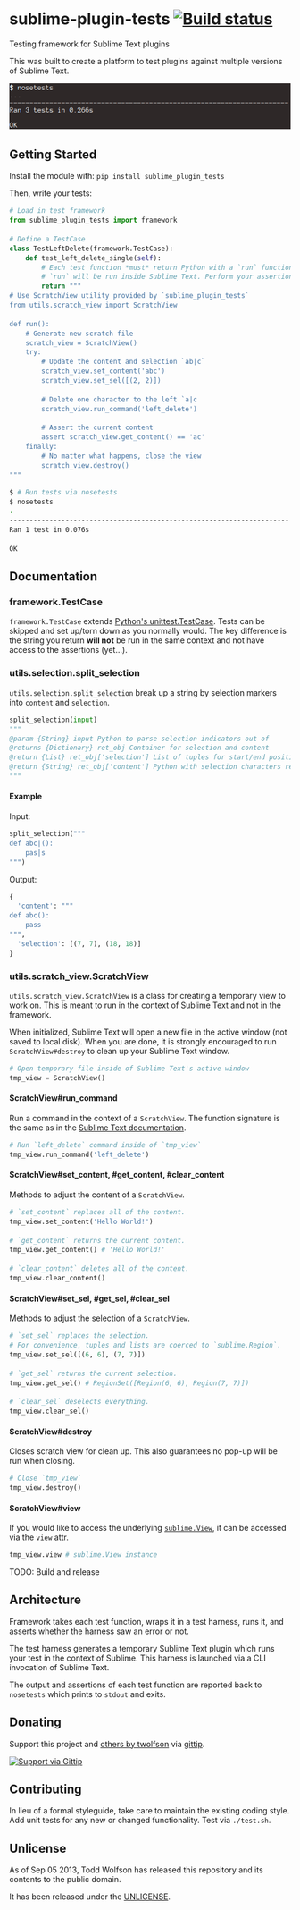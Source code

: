 # sublime-plugin-tests [![Build status](https://travis-ci.org/twolfson/sublime-plugin-tests.png?branch=master)](https://travis-ci.org/twolfson/sublime-plugin-tests)

Testing framework for Sublime Text plugins

This was built to create a platform to test plugins against multiple versions of Sublime Text.

![Screenshot of tests running](docs/tests.png)

## Getting Started
Install the module with: `pip install sublime_plugin_tests`

Then, write your tests:

```python
# Load in test framework
from sublime_plugin_tests import framework

# Define a TestCase
class TestLeftDelete(framework.TestCase):
    def test_left_delete_single(self):
        # Each test function *must* return Python with a `run` function
        # `run` will be run inside Sublime Text. Perform your assertions etc there.
        return """
# Use ScratchView utility provided by `sublime_plugin_tests`
from utils.scratch_view import ScratchView

def run():
    # Generate new scratch file
    scratch_view = ScratchView()
    try:
        # Update the content and selection `ab|c`
        scratch_view.set_content('abc')
        scratch_view.set_sel([(2, 2)])

        # Delete one character to the left `a|c
        scratch_view.run_command('left_delete')

        # Assert the current content
        assert scratch_view.get_content() == 'ac'
    finally:
        # No matter what happens, close the view
        scratch_view.destroy()
"""
```

```bash
$ # Run tests via nosetests
$ nosetests
.
----------------------------------------------------------------------
Ran 1 test in 0.076s

OK
```

## Documentation
### framework.TestCase
`framework.TestCase` extends [Python's unittest.TestCase][testcase]. Tests can be skipped and set up/torn down as you normally would. The key difference is the string you return **will not** be run in the same context and not have access to the assertions (yet...).

[testcase]: http://docs.python.org/2/library/unittest.html#unittest.TestCase

### utils.selection.split_selection
`utils.selection.split_selection` break up a string by selection markers into `content` and `selection`.

```python
split_selection(input)
"""
@param {String} input Python to parse selection indicators out of
@returns {Dictionary} ret_obj Container for selection and content
@return {List} ret_obj['selection'] List of tuples for start/end position of selections
@return {String} ret_obj['content'] Python with selection characters removed
"""
```

#### Example
Input:
```python
split_selection("""
def abc|():
    pas|s
""")
```

Output:
```python
{
  'content': """
def abc():
    pass
""",
  'selection': [(7, 7), (18, 18)]
}
```

### utils.scratch_view.ScratchView
`utils.scratch_view.ScratchView` is a class for creating a temporary view to work on. This is meant to run in the context of Sublime Text and not in the framework.

When initialized, Sublime Text will open a new file in the active window (not saved to local disk). When you are done, it is strongly encouraged to run `ScratchView#destroy` to clean up your Sublime Text window.

```python
# Open temporary file inside of Sublime Text's active window
tmp_view = ScratchView()
```

#### ScratchView#run_command
Run a command in the context of a `ScratchView`. The function signature is the same as in the [Sublime Text documentation][view-docs].

[view-docs]: http://www.sublimetext.com/docs/2/api_reference.html#sublime.View

```python
# Run `left_delete` command inside of `tmp_view`
tmp_view.run_command('left_delete')
```

#### ScratchView#set_content, #get_content, #clear_content
Methods to adjust the content of a `ScratchView`.

```python
# `set_content` replaces all of the content.
tmp_view.set_content('Hello World!')

# `get_content` returns the current content.
tmp_view.get_content() # 'Hello World!'

# `clear_content` deletes all of the content.
tmp_view.clear_content()
```

#### ScratchView#set_sel, #get_sel, #clear_sel
Methods to adjust the selection of a `ScratchView`.

```python
# `set_sel` replaces the selection.
# For convenience, tuples and lists are coerced to `sublime.Region`.
tmp_view.set_sel([(6, 6), (7, 7)])

# `get_sel` returns the current selection.
tmp_view.get_sel() # RegionSet([Region(6, 6), Region(7, 7)])

# `clear_sel` deselects everything.
tmp_view.clear_sel()
```

#### ScratchView#destroy
Closes scratch view for clean up. This also guarantees no pop-up will be run when closing.

```python
# Close `tmp_view`
tmp_view.destroy()
```

#### ScratchView#view
If you would like to access the underlying [`sublime.View`][view-docs], it can be accessed via the `view` attr.

```python
tmp_view.view # sublime.View instance
```

TODO: Build and release

## Architecture
Framework takes each test function, wraps it in a test harness, runs it, and asserts whether the harness saw an error or not.

The test harness generates a temporary Sublime Text plugin which runs your test in the context of Sublime. This harness is launched via a CLI invocation of Sublime Text.

The output and assertions of each test function are reported back to `nosetests` which prints to `stdout` and exits.

## Donating
Support this project and [others by twolfson][gittip] via [gittip][].

[![Support via Gittip][gittip-badge]][gittip]

[gittip-badge]: https://rawgithub.com/twolfson/gittip-badge/master/dist/gittip.png
[gittip]: https://www.gittip.com/twolfson/

## Contributing
In lieu of a formal styleguide, take care to maintain the existing coding style. Add unit tests for any new or changed functionality. Test via `./test.sh`.

## Unlicense
As of Sep 05 2013, Todd Wolfson has released this repository and its contents to the public domain.

It has been released under the [UNLICENSE][].

[UNLICENSE]: UNLICENSE
